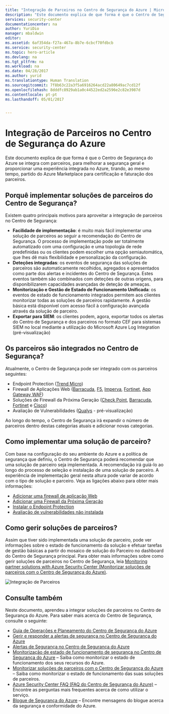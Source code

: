 ```yaml
---
title: "Integração de Parceiros no Centro de Segurança do Azure | Microsoft Docs"
description: "Este documento explica de que forma é que o Centro de Segurança do Azure se integra com parceiros, para melhorar a segurança geral dos seus recursos do Azure."
services: security-center
documentationcenter: na
author: YuriDio
manager: mbaldwin
editor: 
ms.assetid: 6af354da-f27a-467a-8b7e-6cbcf70fdbcb
ms.service: security-center
ms.topic: hero-article
ms.devlang: na
ms.tgt_pltfrm: na
ms.workload: na
ms.date: 04/28/2017
ms.author: yurid
ms.translationtype: Human Translation
ms.sourcegitcommit: 7f8b63c22a3f5a6916264acd22a80649ac7cd12f
ms.openlocfilehash: 8dddfc8929ab1a0c44522ed2a2596e2c82e3987d
ms.contentlocale: pt-pt
ms.lasthandoff: 05/01/2017


---
```

# <a name="partner-integration-in-azure-security-center"></a>Integração de Parceiros no Centro de Segurança do Azure
Este documento explica de que forma é que o Centro de Segurança do Azure se integra com parceiros, para melhorar a segurança geral e proporcionar uma experiência integrada no Azure, tirando, ao mesmo tempo, partido do Azure Marketplace para certificação e faturação dos parceiros.

## <a name="why-deploy-partners-solutions-from-security-center"></a>Porquê implementar soluções de parceiros do Centro de Segurança?

Existem quatro principais motivos para aproveitar a integração de parceiros no Centro de Segurança:

- **Facilidade de implementação**: é muito mais fácil implementar uma solução de parceiros ao seguir a recomendação do Centro de Segurança. O processo de implementação pode ser totalmente automatizado com uma configuração e uma topologia de rede predefinidas ou os clientes podem escolher uma opção semiautomática, que lhes dê mais flexibilidade e personalização da configuração.
- **Deteções integradas**: os eventos de segurança das soluções de parceiros são automaticamente recolhidos, agregados e apresentados como parte dos alertas e incidentes do Centro de Segurança. Estes eventos também são combinados com deteções de outras origens, para disponibilizarem capacidades avançadas de deteção de ameaças.
- **Monitorização e Gestão de Estado de Funcionamento Unificada**: os eventos de estado de funcionamento integrados permitem aos clientes monitorizar todas as soluções de parceiros rapidamente. A gestão básica está disponível com acesso fácil à configuração avançada através da solução de parceiro.
- **Exportar para SIEM**: os clientes podem, agora, exportar todos os alertas do Centro de Segurança e dos parceiros no formato CEF para sistemas SIEM no local mediante a utilização do Microsoft Azure Log Integration (pré-visualização)


## <a name="what-partners-are-integrated-with-security-center"></a>Os parceiros são integrados no Centro de Segurança?
Atualmente, o Centro de Segurança pode ser integrado com os parceiros seguintes:

- Endpoint Protection ([Trend Micro](https://help.deepsecurity.trendmicro.com/azure-marketplace-getting-started-with-deep-security.html)) 
- Firewall de Aplicações Web ([Barracuda](https://www.barracuda.com/products/webapplicationfirewall), [F5](https://support.f5.com/kb/en-us/products/big-ip_asm/manuals/product/bigip-ve-web-application-firewall-microsoft-azure-12-0-0.html), [Imperva](https://www.imperva.com/Products/WebApplicationFirewall-WAF), [Fortinet](https://www.fortinet.com/resources.html?limit=10&search=&document-type=data-sheets), [App Gateway WAF](https://azure.microsoft.com/en-us/blog/azure-web-application-firewall-waf-generally-available/)) 
- Soluções de Firewall da Próxima Geração ([Check Point](https://www.checkpoint.com/products/vsec-microsoft-azure/), [Barracuda](https://campus.barracuda.com/product/nextgenfirewallf/article/NGF/AzureDeployment/), [Fortinet](http://docs.fortinet.com/d/fortigate-fortios-handbook-the-complete-guide-to-fortios-5.2) e [Cisco](http://www.cisco.com/c/en/us/td/docs/security/firepower/quick_start/azure/ftdv-azure-qsg.html)) 
- Avaliação de Vulnerabilidades ([Qualys](https://www.qualys.com/public-clouds/microsoft-azure/) - pré-visualização)  

Ao longo do tempo, o Centro de Segurança irá expandir o número de parceiros dentro destas categorias atuais e adicionar novas categorias. 

## <a name="how-to-deploy-a-partner-solution"></a>Como implementar uma solução de parceiro?

Com base na configuração do seu ambiente do Azure e a política de segurança que definiu, o Centro de Segurança poderá recomendar que uma solução de parceiro seja implementada. A recomendação irá guiá-lo ao longo do processo de seleção e instalação de uma solução de parceiro. A experiência de implementação geral nesta altura pode variar de acordo com o tipo de solução e parceiro. Veja as ligações abaixo para obter mais informações:

- [Adicionar uma firewall de aplicação Web](security-center-add-web-application-firewall.md)
- [Adicionar uma Firewall da Próxima Geração](security-center-add-next-generation-firewall.md)
- [Instalar o Endpoint Protection](security-center-install-endpoint-protection.md)
- [Avaliação de vulnerabilidades não instalada](security-center-vulnerability-assessment-recommendations.md)

## <a name="how-to-manage-partner-solutions"></a>Como gerir soluções de parceiros?

Assim que tiver sido implementada uma solução de parceiro, pode ver informações sobre o estado de funcionamento da solução e efetuar tarefas de gestão básicas a partir do mosaico de solução do Parceiro no dashboard do Centro de Segurança principal. Para obter mais informações sobre como gerir soluções de parceiros no Centro de Segurança, leia [Monitoring partner solutions with Azure Security Center (Monitorizar soluções de parceiros com o Centro de Segurança do Azure)](security-center-partner-solutions.md).

![Integração de Parceiros](./media/security-center-partner-integration/security-center-partner-integration-fig1-new.png)


## <a name="see-also"></a>Consulte também
Neste documento, aprendeu a integrar soluções de parceiros no Centro de Segurança do Azure. Para saber mais acerca do Centro de Segurança, consulte o seguinte:

* [Guia de Operações e Planeamento do Centro de Segurança do Azure](security-center-planning-and-operations-guide.md)
* [Gerir e responder a alertas de segurança no Centro de Segurança do Azure](security-center-managing-and-responding-alerts.md)
* [Alertas de Segurança no Centro de Segurança do Azure](security-center-alerts-type.md)
* [Monitorização de estado de funcionamento de segurança no Centro de Segurança do Azure](security-center-monitoring.md) – Saiba como monitorizar o estado de funcionamento dos seus recursos do Azure.
* [Monitorizar soluções de parceiros com o Centro de Segurança do Azure](security-center-partner-solutions.md) – Saiba como monitorizar o estado de funcionamento das suas soluções de parceiros.
* [Azure Security Center FAQ (FAQ do Centro de Segurança do Azure)](security-center-faq.md) – Encontre as perguntas mais frequentes acerca de como utilizar o serviço.
* [Blogue de Segurança do Azure](http://blogs.msdn.com/b/azuresecurity/) – Encontre mensagens do blogue acerca da segurança e conformidade do Azure.

